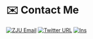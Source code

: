 # ✉️ Contact Me
[![ZJU Email](https://img.shields.io/static/v1?color=blue&link=mailto%3Ajiaconghu%40zju.edu.cn&logo=Mail.Ru&message=jiaconghu@zju.edu.cn&style=social&label=email)](mailto:jiaconghu@zju.edu.cn)
[![Twitter URL](https://img.shields.io/static/v1?logo=Twitter&logoColor=white&color=1DA1F2&label=&message=@JacyHoo&style=flat&link=https%3A%2F%2Ftwitter.com%2FJacyHoo)](https://twitter.com/JacyHoo)
[![Ins](https://img.shields.io/static/v1?logo=Instagram&logoColor=white&color=E4405F&label=&message=@jacyhoo&style=flat&link=https%3A%2F%2Fwww.instagram.com%2Fjacyhoo%2F)](https://www.instagram.com/jacyhoo/)
